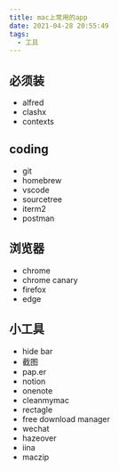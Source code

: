 ```yaml
---
title: mac上常用的app
date: 2021-04-28 20:55:49
tags:
  - 工具
---
```

## 必须装
* alfred
* clashx
* contexts
  
<!-- more -->

## coding
* git
* homebrew
* vscode
* sourcetree
* iterm2
* postman



## 浏览器
* chrome
* chrome canary
* firefox
* edge

## 小工具
* hide bar 
* 截图
* pap.er
* notion
* onenote
* cleanmymac
* rectagle
* free download manager
* wechat
* hazeover
* iina
* maczip